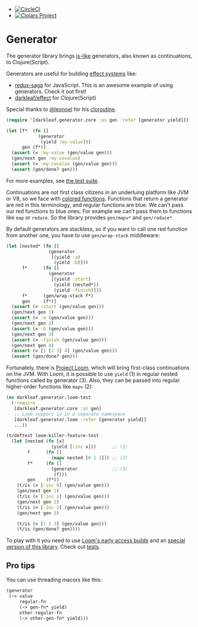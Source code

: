 + [![CircleCI](https://circleci.com/gh/darkleaf/generator.svg?style=svg)](https://circleci.com/gh/darkleaf/generator)
+ [![Clojars Project](https://img.shields.io/clojars/v/darkleaf/generator.svg)](https://clojars.org/darkleaf/generator)

# Generator

The generator library brings [js-like](https://developer.mozilla.org/en-US/docs/Web/JavaScript/Reference/Global_Objects/Generator) generators,
also known as continuations, to Clojure(Script).

Generators are useful for building [effect systems](https://overreacted.io/algebraic-effects-for-the-rest-of-us/) like:

* [redux-saga](https://redux-saga.js.org/) for JavaScript. This is an awesome example of using generators. Check it out first!
* [darkleaf/effect](https://github.com/darkleaf/effect) for Clojure(Script)

Special thanks to [@leonoel](https://github.com/leonoel)
for his [cloroutine](https://github.com/leonoel/cloroutine).

```clojure
(require '[darkleaf.generator.core :as gen :refer [generator yield]])

(let [f*  (fn []
            (generator
             (yield :my-value)))
      gen (f*)]
  (assert (= :my-value (gen/value gen)))
  (gen/next gen :my-covalue)
  (assert (= :my-covalue (gen/value gen)))
  (assert (gen/done? gen)))
```

For more examples, see [the test suite](test/darkleaf/generator/core_test.cljc).

Continuations are not first class citizens in an underluing platform like JVM or V8, so we face with
[colored functions](http://journal.stuffwithstuff.com/2015/02/01/what-color-is-your-function/).
Functions that return a generator are red in this terminology, and regular functions are blue.
We can't pass our red functions to blue ones. For example we can't pass them to functions like `map` or `reduce`.
So the library provides `gen/mapv*` and `gen/reduce*`.

By default generators are stackless, so
if you want to call one red function from another one, you have to use `gen/wrap-stack` middleware:

```clojure
(let [nested* (fn []
                (generator
                 [(yield :a)
                  (yield :b)]))
      f*      (fn []
                (generator
                 [(yield :start)
                  (yield (nested*))
                  (yield :finish)]))
      f*      (gen/wrap-stack f*)
      gen     (f*)]
  (assert (= :start (gen/value gen)))
  (gen/next gen 1)
  (assert (= :a (gen/value gen)))
  (gen/next gen 2)
  (assert (= :b (gen/value gen)))
  (gen/next gen 3)
  (assert (= :finish (gen/value gen)))
  (gen/next gen 4)
  (assert (= [1 [2 3] 4] (gen/value gen)))
  (assert (gen/done? gen)))
```

Fortunately, there is [Project Loom](https://openjdk.java.net/projects/loom/),
which will bring first-class continuations on the JVM.
With Loom, it is possible to use `yield` (1) in regular nested functions called by generator (3).
Also, they can be passed into regular higher-order functions like `mapv` (2):

```clojure
(ns darkleaf.generator.loom-test
  (:require
   [darkleaf.generator.core :as gen]
   ;; Loom support is in a separate namespace
   [darkleaf.generator.loom :refer [generator yield]]
   ...))

(t/deftest loom-killer-feature-test
  (let [nested (fn [x]
                 (yield [:inc x]))      ;; (1)
        f      (fn []
                 (mapv nested [0 1 2])) ;; (2)
        f*     (fn []
                 (generator             ;; (3)
                  (f)))
        gen    (f*)]
    (t/is (= [:inc 0] (gen/value gen)))
    (gen/next gen 1)
    (t/is (= [:inc 1] (gen/value gen)))
    (gen/next gen 2)
    (t/is (= [:inc 2] (gen/value gen)))
    (gen/next gen 3)

    (t/is (= [1 2 3] (gen/value gen)))
    (t/is (gen/done? gen))))
```

To play with it you need to use  [Loom's early access builds](https://jdk.java.net/loom/)
and an [special version of this library](https://clojars.org/darkleaf/generator/versions/1.0.1-loom).
Check out [tests](https://github.com/darkleaf/generator/blob/loom2/test/darkleaf/generator/loom_test.clj).

## Pro tips

You can use threading macors like this:

```clojure
(generator
 (-> value
     regular-fn
     (-> gen-fn* yield)
     other-regular-fn
     (-> other-gen-fn* yield)))
```
